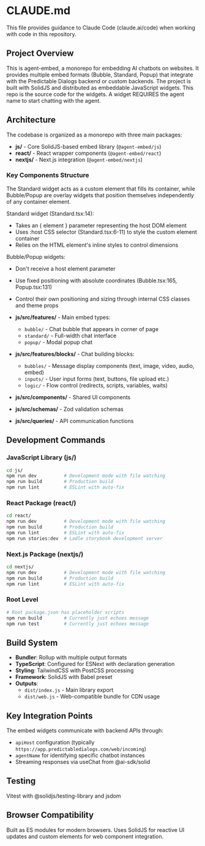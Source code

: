 # CLAUDE.md

This file provides guidance to Claude Code (claude.ai/code) when working with code in this repository.

## Project Overview

This is agent-embed, a monorepo for embedding AI chatbots on websites. It provides multiple embed formats (Bubble, Standard, Popup) that integrate with the Predictable Dialogs backend or custom backends. The project is built with SolidJS and distributed as embeddable JavaScript widgets. This repo is the source code for the widgets. A widget REQUIRES the agent name to start chatting with the agent.

## Architecture

The codebase is organized as a monorepo with three main packages:

- **js/** - Core SolidJS-based embed library (`@agent-embed/js`)
- **react/** - React wrapper components (`@agent-embed/react`) 
- **nextjs/** - Next.js integration (`@agent-embed/nextjs`)

### Key Components Structure

The Standard widget acts as a custom element that fills its container, while Bubble/Popup are overlay widgets that position themselves independently of any container element.

  Standard widget (Standard.tsx:14):
  - Takes an { element } parameter representing the host DOM element
  - Uses :host CSS selector (Standard.tsx:6-11) to style the custom element container
  - Relies on the <agent-standard> HTML element's inline styles to control dimensions

  Bubble/Popup widgets:
  - Don't receive a host element parameter
  - Use fixed positioning with absolute coordinates (Bubble.tsx:165, Popup.tsx:131)
  - Control their own positioning and sizing through internal CSS classes and theme props

- **js/src/features/** - Main embed types:
  - `bubble/` - Chat bubble that appears in corner of page
  - `standard/` - Full-width chat interface
  - `popup/` - Modal popup chat

- **js/src/features/blocks/** - Chat building blocks:
  - `bubbles/` - Message display components (text, image, video, audio, embed)
  - `inputs/` - User input forms (text, buttons, file upload etc.)
  - `logic/` - Flow control (redirects, scripts, variables, waits)

- **js/src/components/** - Shared UI components
- **js/src/schemas/** - Zod validation schemas
- **js/src/queries/** - API communication functions

## Development Commands

### JavaScript Library (js/)
```bash
cd js/
npm run dev          # Development mode with file watching
npm run build        # Production build
npm run lint         # ESLint with auto-fix
```

### React Package (react/)
```bash
cd react/
npm run dev          # Development mode with file watching
npm run build        # Production build
npm run lint         # ESLint with auto-fix
npm run stories:dev  # Ladle storybook development server
```

### Next.js Package (nextjs/)
```bash
cd nextjs/
npm run dev          # Development mode with file watching
npm run build        # Production build
npm run lint         # ESLint with auto-fix
```

### Root Level
```bash
# Root package.json has placeholder scripts
npm run build        # Currently just echoes message
npm run test         # Currently just echoes message
```

## Build System

- **Bundler**: Rollup with multiple output formats
- **TypeScript**: Configured for ESNext with declaration generation
- **Styling**: TailwindCSS with PostCSS processing
- **Framework**: SolidJS with Babel preset
- **Outputs**: 
  - `dist/index.js` - Main library export
  - `dist/web.js` - Web-compatible bundle for CDN usage

## Key Integration Points

The embed widgets communicate with backend APIs through:
- `apiHost` configuration (typically `https://app.predictabledialogs.com/web/incoming`)
- `agentName` for identifying specific chatbot instances
- Streaming responses via useChat from @ai-sdk/solid

## Testing
Vitest with @solidjs/testing-library and jsdom

## Browser Compatibility

Built as ES modules for modern browsers. Uses SolidJS for reactive UI updates and custom elements for web component integration.